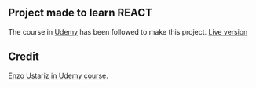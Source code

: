 ## Project made to learn REACT
The course in [Udemy](https://www.udemy.com/course/react-formation-complete/) has been followed to make this project.
[Live version](https://laurepiechaczyk.github.io/react-blog/)

## Credit
[Enzo Ustariz in Udemy course](https://www.udemy.com/course/react-formation-complete/).